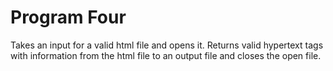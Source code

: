 # Program Four
Takes an input for a valid html file and opens it. Returns valid hypertext tags with information from the html file to an output file and closes the open file.